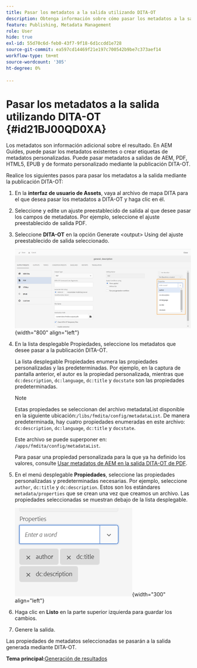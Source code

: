 ```yaml
---
title: Pasar los metadatos a la salida utilizando DITA-OT
description: Obtenga información sobre cómo pasar los metadatos a la salida mediante la publicación DITA-OT en AEM Guides.
feature: Publishing, Metadata Management
role: User
hide: true
exl-id: 55d70c6d-feb0-43f7-9f18-6d1ccdd1e728
source-git-commit: ea597cd14469f21e197c700542b9be7c373aef14
workflow-type: tm+mt
source-wordcount: '305'
ht-degree: 0%

---
```


# Pasar los metadatos a la salida utilizando DITA-OT {#id21BJ00QD0XA}

Los metadatos son información adicional sobre el resultado. En AEM Guides, puede pasar los metadatos existentes o crear etiquetas de metadatos personalizadas. Puede pasar metadatos a salidas de AEM, PDF, HTML5, EPUB y de formato personalizado mediante la publicación DITA-OT.

Realice los siguientes pasos para pasar los metadatos a la salida mediante la publicación DITA-OT:

1. En la **interfaz de usuario de Assets**, vaya al archivo de mapa DITA para el que desea pasar los metadatos a DITA-OT y haga clic en él.
1. Seleccione y edite un ajuste preestablecido de salida al que desee pasar los campos de metadatos. Por ejemplo, seleccione el ajuste preestablecido de salida PDF.
1. Seleccione **DITA-OT** en la opción Generate &lt;output\> Using del ajuste preestablecido de salida seleccionado.

   ![](images/custom-meta-data-output-preset.png){width="800" align="left"}

1. En la lista desplegable Propiedades, seleccione los metadatos que desee pasar a la publicación DITA-OT.

   La lista desplegable Propiedades enumera las propiedades personalizadas y las predeterminadas. Por ejemplo, en la captura de pantalla anterior, el autor es la propiedad personalizada, mientras que `dc:description`, `dc:language`, `dc:title` y `docstate` son las propiedades predeterminadas.

   >[!NOTE]
   >
   > Estas propiedades se seleccionan del archivo metadataList disponible en la siguiente ubicación:`/libs/fmdita/config/metadataList`. De manera predeterminada, hay cuatro propiedades enumeradas en este archivo: `dc:description`, `dc:language`, `dc:title` y `docstate`.

   Este archivo se puede superponer en: `/apps/fmdita/config/metadataList`.

   Para pasar una propiedad personalizada para la que ya ha definido los valores, consulte [Usar metadatos de AEM en la salida DITA-OT de PDF](https://experienceleaguecommunities.adobe.com/t5/xml-documentation-discussions/use-aem-metadata-in-dita-ot-pdf-output/td-p/411880?profile.language=es).

1. En el menú desplegable **Propiedades**, seleccione las propiedades personalizadas y predeterminadas necesarias. Por ejemplo, seleccione `author`, `dc:title` y `dc:description`. Estos son los estándares `metadata/properties` que se crean una vez que creamos un archivo. Las propiedades seleccionadas se muestran debajo de la lista desplegable.

   ![](images/selected-metadata-properties.png){width="300" align="left"}

1. Haga clic en **Listo** en la parte superior izquierda para guardar los cambios.
1. Genere la salida.

Las propiedades de metadatos seleccionadas se pasarán a la salida generada mediante DITA-OT.

**Tema principal:**&#x200B;[&#x200B; Generación de resultados](generate-output.md)
